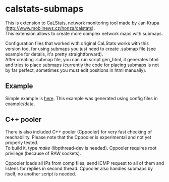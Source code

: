 calstats-submaps
================
This is extension to CaLStats, network monitoring tool made by Jan Krupa (http://www.mobilnews.cz/honza/calstats).  
This extension allows to create more complex network maps with submaps.  
  
Configuration files that worked with original CaLStats works with this version too, for using submaps you just need to create .submap file (see example for details, it's pretty straightforward).  
After creating .submap file, you can run script gen_html, it generates html and tries to place submaps (currently the code for placing submaps is not by far perfect, sometimes you must edit positions in html manually).  
  
Example
-------
Simple example is [here](https://rawgithub.com/pechy/calstats-submaps/master/example/out/example.html). This example was generated using config files in example/data.  
  
  
C++ pooler
----------
There is also included C++ pooler (Cppooler) for very fast checking of reachability. Please note that the Cppooler is experimental and not yet properly tested.  
To build it, type *make* (libpthread-dev is needed). Cppooler requires root privilege (because of RAW sockets).  
  
Cppooler loads all IPs from comp files, send ICMP request to all of them and listens for replies in second thread. Cppooler also handles submaps by itself, no another script is needed.  